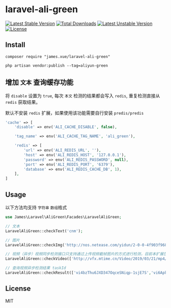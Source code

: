 # laravel-ali-green

[![Latest Stable Version](https://poser.pugx.org/james.xue/laravel-ali-green/v/stable.svg)](https://packagist.org/packages/james.xue/laravel-ali-green)
[![Total Downloads](https://poser.pugx.org/james.xue/laravel-ali-green/downloads.svg)](https://packagist.org/packages/james.xue/laravel-ali-green)
[![Latest Unstable Version](https://poser.pugx.org/james.xue/laravel-ali-green/v/unstable.svg)](https://packagist.org/packages/james.xue/laravel-ali-green)
[![License](https://poser.pugx.org/james.xue/laravel-ali-green/license.svg)](https://packagist.org/packages/james.xue/laravel-ali-green)

## Install

```shell
composer require "james.xue/laravel-ali-green"

php artisan vendor:publish --tag=aliyun-green
```

## 增加 `文本` 查询缓存功能

将 `disable` 设置为 `true`, 每次 `本文` 检测的结果都会写入 `redis`, 重复检测直接从 `redis` 获取结果。

默认不安装 `redis` 扩展，如果使用该功能需要自行安装 `predis/predis`

```php
'cache' => [
    'disable' => env('ALI_CACHE_DISABLE', false),

    'tag_name' => env('ALI_CACHE_TAG_NAME', 'ali_green'),

    'redis' => [
        'url' => env('ALI_REDIS_URL', ''),
        'host' => env('ALI_REDIS_HOST', '127.0.0.1'),
        'password' => env('ALI_REDIS_PASSWORD', null),
        'port' => env('ALI_REDIS_PORT', '6379'),
        'database' => env('ALI_REDIS_CACHE_DB', 1),
    ],
]
```

## Usage

以下方法均支持 `字符串` `数组`格式

```php
use James\Laravel\AliGreen\Facades\LaravelAliGreen;

// 文本
LaravelAliGreen::checkText('cnm');

// 图片
LaravelAliGreen::checkImg('http://nos.netease.com/yidun/2-0-0-4f903f968e6849d3930ef0f50af74fc2.jpg');

// 视频（异步）视频同步检测接口只支持通过上传视频截帧图片的方式进行检测，目前本扩展包不支持同步
LaravelAliGreen::checkVideo(['http://vfx.mtime.cn/Video/2019/03/21/mp4/190321153853126488.mp4','http://vfx.mtime.cn/Video/2019/03/19/mp4/190319222227698228.mp4']);

// 查询视频异步检测结果 taskId
LaravelAliGreen::checkResult(['vi4bzThu6JXD347OqceSNiqp-1sjE7S','vi6Apksz3BbCg56RtbnAUpzm-1sjE7S']); 
```

## License

MIT
